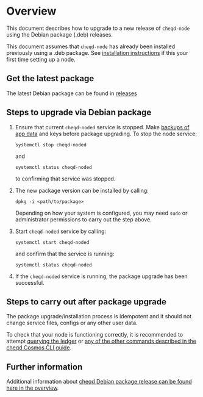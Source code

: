 # Overview
This document describes how to upgrade to a new release of `cheqd-node` using the Debian package (.deb) releases.

This document assumes that `cheqd-node` has already been installed previously using a .deb package. See [installation instructions](https://github.com/cheqd/cheqd-node/blob/main/docs/setting-up-a-new-node.md) if this your first time setting up a node.


## Get the latest package
The latest Debian package can be found in [releases](https://github.com/cheqd/cheqd-node/releases)


## Steps to upgrade via Debian package
1. Ensure that current `cheqd-noded` service is stopped. Make [backups of app data](https://github.com/cheqd/cheqd-node/blob/main/docs/deb-package-overview.md#directories-and-symlinks) and keys before package upgrading.
To stop the node service:

    ```
    systemctl stop cheqd-noded
    ```
    and 
    ```
    systemctl status cheqd-noded
    ```
    to confirming that service was stopped.

2. The new package version can be installed by calling:
    ```
    dpkg -i <path/to/package>
    ```
    Depending on how your system is configured, you may need `sudo` or administrator permissions to carry out the step above.

3. Start `cheqd-noded` service by calling:
    ```
    systemctl start cheqd-noded
    ```
    and confirm that the service is running:
    ```
    systemctl status cheqd-noded
    ```

4. If the `cheqd-noded` service is running, the package upgrade has been successful. 


## Steps to carry out after package upgrade

The package upgrade/installation process is idempotent and it should not change service files, configs or any other user data.

To check that your node is functioning correctly, it is recommended to attempt [querying the ledger](https://github.com/cheqd/cheqd-node/blob/main/docs/cosmos-cli.md) or [any of the other commands described in the cheqd Cosmos CLI guide](https://github.com/cheqd/cheqd-node/blob/main/docs/cosmos-cli.md).


## Further information

Additional information about [cheqd Debian package release can be found here in the overview](deb-package-overview.md).
